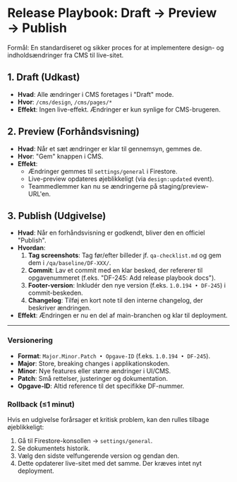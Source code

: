 # Release Playbook: Draft → Preview → Publish

Formål: En standardiseret og sikker proces for at implementere design- og indholdsændringer fra CMS til live-sitet.

## 1. Draft (Udkast)

- **Hvad**: Alle ændringer i CMS foretages i "Draft" mode.
- **Hvor**: `/cms/design`, `/cms/pages/*`
- **Effekt**: Ingen live-effekt. Ændringer er kun synlige for CMS-brugeren.

## 2. Preview (Forhåndsvisning)

- **Hvad**: Når et sæt ændringer er klar til gennemsyn, gemmes de.
- **Hvor**: "Gem" knappen i CMS.
- **Effekt**:
    - Ændringer gemmes til `settings/general` i Firestore.
    - Live-preview opdateres øjeblikkeligt (via `design:updated` event).
    - Teammedlemmer kan nu se ændringerne på staging/preview-URL'en.

## 3. Publish (Udgivelse)

- **Hvad**: Når en forhåndsvisning er godkendt, bliver den en officiel "Publish".
- **Hvordan**:
    1.  **Tag screenshots**: Tag før/efter billeder jf. `qa-checklist.md` og gem dem i `/qa/baseline/DF-XXX/`.
    2.  **Commit**: Lav et commit med en klar besked, der refererer til opgavenummeret (f.eks. "DF-245: Add release playbook docs").
    3.  **Footer-version**: Inkludér den nye version (f.eks. `1.0.194 • DF-245`) i commit-beskeden.
    4.  **Changelog**: Tilføj en kort note til den interne changelog, der beskriver ændringen.
- **Effekt**: Ændringen er nu en del af main-branchen og klar til deployment.

---

### Versionering

- **Format**: `Major.Minor.Patch • Opgave-ID` (f.eks. `1.0.194 • DF-245`).
- **Major**: Store, breaking changes i applikationskoden.
- **Minor**: Nye features eller større ændringer i UI/CMS.
- **Patch**: Små rettelser, justeringer og dokumentation.
- **Opgave-ID**: Altid reference til det specifikke DF-nummer.

### Rollback (≤1 minut)

Hvis en udgivelse forårsager et kritisk problem, kan den rulles tilbage øjeblikkeligt:
1.  Gå til Firestore-konsollen → `settings/general`.
2.  Se dokumentets historik.
3.  Vælg den sidste velfungerende version og gendan den.
4.  Dette opdaterer live-sitet med det samme. Der kræves intet nyt deployment.